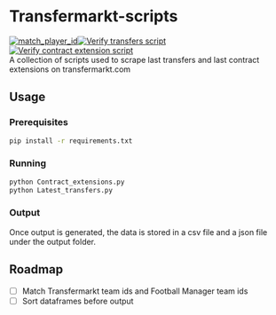 # Transfermarkt-scripts
[![match_player_id](https://github.com/krissmed/Transfermarkt-scripts/actions/workflows/Update%20FM%20ids.yml/badge.svg)](https://github.com/krissmed/Transfermarkt-scripts/actions/workflows/Update%20FM%20ids.yml)[![Verify transfers script](https://github.com/krissmed/Transfermarkt-scripts/actions/workflows/Get_transfers.yml/badge.svg)](https://github.com/krissmed/Transfermarkt-scripts/actions/workflows/Get_transfers.yml)[![Verify contract extension script](https://github.com/krissmed/Transfermarkt-scripts/actions/workflows/Get_extensions.yml/badge.svg)](https://github.com/krissmed/Transfermarkt-scripts/actions/workflows/Get_extensions.yml)<br>
A collection of scripts used to scrape last transfers and last contract extensions on transfermarkt.com
## Usage
### Prerequisites
```bash
pip install -r requirements.txt
```
### Running
```bash
python Contract_extensions.py
python Latest_transfers.py
```
### Output
Once output is generated, the data is stored in a csv file and a json file under the output folder. 

## Roadmap
- [ ] Match Transfermarkt team ids and Football Manager team ids
- [ ] Sort dataframes before output
